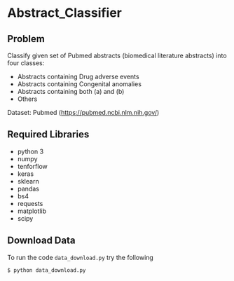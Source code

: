 # Abstract_Classifier

## Problem
Classify given set of Pubmed abstracts (biomedical literature abstracts) into four classes:
- Abstracts containing Drug adverse events
- Abstracts containing Congenital anomalies
- Abstracts containing both (a) and (b)
- Others

Dataset: Pubmed (https://pubmed.ncbi.nlm.nih.gov/)

## Required Libraries 
- python 3
- numpy 
- tenforflow
- keras
- sklearn
- pandas
- bs4
- requests
- matplotlib
- scipy

## Download Data
To run the code `data_download.py` try the following
```
$ python data_download.py
```

